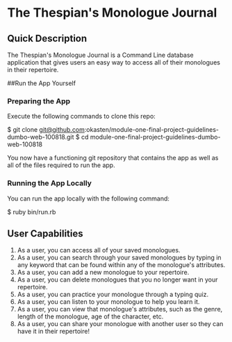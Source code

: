 # The Thespian's Monologue Journal

## Quick Description
The Thespian's Monologue Journal is a Command Line database application that gives users an easy way to access all of their monologues in their repertoire.

##Run the App Yourself

### Preparing the App
Execute the following commands to clone this repo:

 $ git clone git@github.com:okasten/module-one-final-project-guidelines-dumbo-web-100818.git
 $ cd module-one-final-project-guidelines-dumbo-web-100818

You now have a functioning git repository that contains the app as well as all of the files required to run the app.

### Running the App Locally
You can run the app locally with the following command:

$ ruby bin/run.rb

## User Capabilities
1. As a user, you can access all of your saved monologues.
2. As a user, you can search through your saved monologues by typing in any keyword that can be found within any of the monologue's attributes.
3. As a user, you can add a new monologue to your repertoire.
4. As a user, you can delete monologues that you no longer want in your repertoire.
5. As a user, you can practice your monologue through a typing quiz.
6. As a user, you can listen to your monologue to help you learn it.
7. As a user, you can view that monologue's attributes, such as the genre, length of the monologue, age of the character, etc.
8. As a user, you can share your monologue with another user so they can have it in their repertoire!
